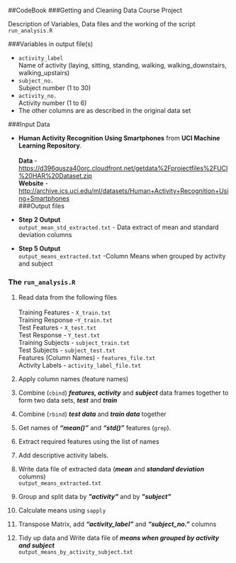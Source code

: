 ##CodeBook
###Getting and Cleaning Data Course Project

Description of Variables, Data files and the working of the script `run_analysis.R`

###Variables in output file(s)

* `activity_label` <br>
   Name of activity (laying, sitting, standing, walking, walking\_downstairs, walking\_upstairs)
* `subject_no.` <br>
   Subject number (1 to 30)
* `activity_no.` <br>
   Activity number (1 to 6)
* The other columns are as described in the original data set

###Input Data
* **Human Activity Recognition Using Smartphones** from **UCI Machine Learning Repository**.<br><br>
 **Data** - https://d396qusza40orc.cloudfront.net/getdata%2Fprojectfiles%2FUCI%20HAR%20Dataset.zip<br>
**Website** - http://archive.ics.uci.edu/ml/datasets/Human+Activity+Recognition+Using+Smartphones<br>
###Output files

* **Step 2 Output**<br>
`output_mean_std_extracted.txt` - Data extract of mean and standard deviation columns

* **Step 5 Output**<br> 
`output_means_extracted.txt` -Column Means when grouped by activity and subject
### The `run_analysis.R`

1. Read data from the following files<br><br>
Training Features - `X_train.txt`<br>
Training Response -`Y_train.txt`<br>
Test Features - `X_test.txt`<br>
Test Response - `Y_test.txt`<br>
Training Subjects - `subject_train.txt`<br>
Test Subjects - `subject_test.txt`<br>
Features (Column Names) - `features_file.txt`<br>
Activity Labels - `activity_label_file.txt`<br>

2. Apply column names (feature names) 

3. Combine (`cbind`) ***features, activity*** and ***subject*** data frames together to form two data sets, ***test*** and ***train***

4. Combine (`rbind`) ***test data*** and ***train data*** together

5. Get names of ***“mean()”*** and ***“std()”*** features (`grep`).

6. Extract required features using the list of names

7. Add descriptive activity labels.

8. Write data file of extracted data (***mean*** and ***standard deviation*** columns)<br>
`output_means_extracted.txt`

9. Group and split data by ***"activity"*** and by ***"subject"***

10. Calculate means using `sapply`

11. Transpose Matrix, add ***“activity\_label”*** and ***“subject\_no.”*** columns

12. Tidy up data and Write data file of ***means when grouped by activity and subject***<br>
`output_means_by_activity_subject.txt`